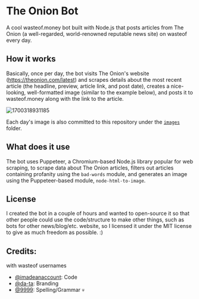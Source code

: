 # The Onion Bot
A cool wasteof.money bot built with Node.js that posts articles from The Onion (a well-regarded, world-renowned reputable news site) on wasteof every day.

## How it works
Basically, once per day, the bot visits The Onion's website (https://theonion.com/latest) and scrapes details about the most recent article (the headline, preview, article link, and post date), creates a nice-looking, well-formatted image (similar to the example below), and posts it to wasteof.money along with the link to the article.

![1700318931185](https://github.com/imadeanaccount1/onionbot/assets/138229538/84a9eda9-7382-4eef-856a-9b11478ec7d4)

Each day's image is also committed to this repository under the [`images`](/images) folder.

## What does it use
The bot uses Puppeteer, a Chromium-based Node.js library popular for web scraping, to scrape data about The Onion articles, filters out articles containing profanity using the `bad-words` module, and generates an image using the Puppeteer-based module, `node-html-to-image`.

## License
I created the bot in a couple of hours and wanted to open-source it so that other people could use the code/structure to make other things, such as bots for other news/blog/etc. website, so I licensed it under the MIT license to give as much freedom as possible. :)

## Credits:
with wasteof usernames
- [@imadeanaccount](https://github.com/imadeanaccount1): Code
- [@da-ta](https://github.com/Auriali): Branding
- [@9999](https://github.com/manufacturecopy): Spelling/Grammar 💀
